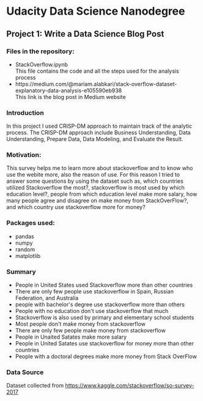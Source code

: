 # Udacity Data Science Nanodegree 
## Project 1: Write a Data Science Blog Post

### Files in the repository:
<ul>
    <li>StackOverflow.ipynb</li>
    This file contains the code and all the steps used for the analysis process
    <li>https://medium.com/@mariam.alabkari/stack-overflow-dataset-explanatory-data-analysis-e105590eb938</li>
    This link is the blog post in Medium website
</ul>

### Introduction

In this project I used CRISP-DM approach to maintain track of the analytic process. The CRISP-DM approach include Business Understanding, Data Understanding, Prepare Data, Data Modeling, and Evaluate the Result. 

### Motivation:

This survey helps me to learn more about stackoverflow and to know who use the webite more, also the reason of use. For this reason I tried to answer some questions by using the dataset such as, which countries utilized Stackoverflow the most?, stackoverflow is most used by which education level?, people from which education level make more salary, how many people agree and disagree on make money from StackOverFlow?, and which country use stackoverflow more for money?

### Packages used:
<ul>
    <li>pandas</li>
    <li>numpy</li>
    <li>random</li>
    <li>matplotlib</li>
 </ul>
 
### Summary
<ul>
    <li>People in United States used Stackoverflow more than other countries</li>
    <li>There are only few people use stackoverflow in Spain, Russian Federation, and Australia</li>
    <li>people with bachelor's degree use stackoverflow more than others</li>
    <li>People with no education don't use stackoverflow that much</li>
    <li>Stackoverflow is also used by primary and elementary school students</li>
    <li>Most people don't make money from stackoverflow</li>
    <li>There are only few people make money from stackoverflow</li>
    <li>People in Unaited Satates make more salary</li>
    <li>People in United Satates use stackoverflow for money more than other countries</li>
    <li>People with a doctoral degrees make more money from Stack OverFlow</li>
</ul>

### Data Source
Dataset collected from https://www.kaggle.com/stackoverflow/so-survey-2017


